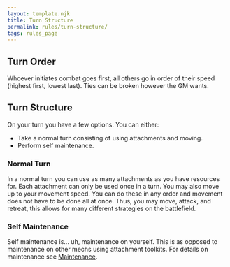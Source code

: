 ```yaml
---
layout: template.njk
title: Turn Structure
permalink: rules/turn-structure/
tags: rules_page
---
```

## Turn Order
Whoever initiates combat goes first, all others go in order of their speed (highest first, lowest last). Ties can be broken however the GM wants.

## Turn Structure
On your turn you have a few options. You can either:
 - Take a normal turn consisting of using attachments and moving.
 - Perform self maintenance.

### Normal Turn
In a normal turn you can use as many attachments as you have resources for.
Each attachment can only be used once in a turn.
You may also move up to your movement speed.
You can do these in any order and movement does not have to be done all at once.
Thus, you may move, attack, and retreat, this allows for many different strategies on the battlefield.

### Self Maintenance
Self maintenance is... uh, maintenance on yourself.
This is as opposed to maintenance on other mechs using attachment toolkits.
For details on maintenance see [Maintenance]({{site.url}}/rules/maintenance).